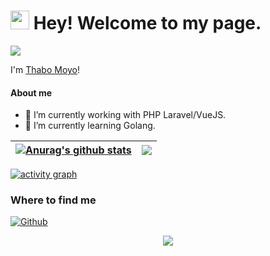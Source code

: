 <h1><img src="https://emojis.slackmojis.com/emojis/images/1531849430/4246/blob-sunglasses.gif?1531849430" width="30"/> Hey! Welcome to my page.</h1>

<!-- [![Actions Status](https://github.com/thabo-moyo/thabo-moyo/workflows/wakatime-stats/badge.svg)](https://github.com/Promacanthus/Promacanthus/actions)
[![Actions Status](https://github.com/thabo-moyo/thabo-moyo/workflows/update-gh-activity/badge.svg)](https://github.com/thabo-moyo/thabo-moyo/actions) -->
![](https://visitor-badge.glitch.me/badge?page_id=thabo-moyo.thabo-moyo)

I'm [Thabo Moyo](https://github.com/thabo-moyo)!


<!--
**thabo-moyo/thabo-moyo** is a ✨ _special_ ✨ repository because its `README.md` (this file) appears on your GitHub profile.
-->
<!--
Here are some ideas to get you started:
-->

#### About me

- 🔭 I’m currently working with PHP Laravel/VueJS.
- 🌱 I’m currently learning Golang.
<!--
- 👯 I’m looking to collaborate on ...
- 🤔 I’m looking for help with ...
- 💬 Ask me about ...
- 😄 Pronouns: ...
- ⚡ Fun fact: ...
-->

| <a href="https://github.com/anuraghazra/github-readme-stats"><img align="center" src="https://github-readme-stats.vercel.app/api?username=thabo-moyo&show_icons=true&include_all_commits=true&count_private=true&theme=vue&hide_border=true&hide=contribs,issues" alt="Anurag's github stats" /></a> | <a href="https://github.com/anuraghazra/github-readme-stats"><img align="center" src="https://github-readme-stats.vercel.app/api/top-langs/?username=thabo-moyo&layout=compact&theme=vue&hide_border=true" /></a> |
| ------------- | ------------- |

[![activity graph](https://activity-graph.herokuapp.com/graph?username=thabo-moyo&custom_title=Bowen's%20Activity%20Graph&theme=github-light&hide_border=true)](https://github.com/ashutosh00710/github-readme-activity-graph)

<h3>Where to find me</h3>
<p><a href="https://github.com/thabo-moyo" target="_blank"><img alt="Github" src="https://img.shields.io/badge/GitHub-%2312100E.svg?&style=for-the-badge&logo=Github&logoColor=white" /></a>
</p>

<p align="center">
  <img src="https://capsule-render.vercel.app/api?type=waving&color=gradient&height=60&section=footer"/>
</p>

